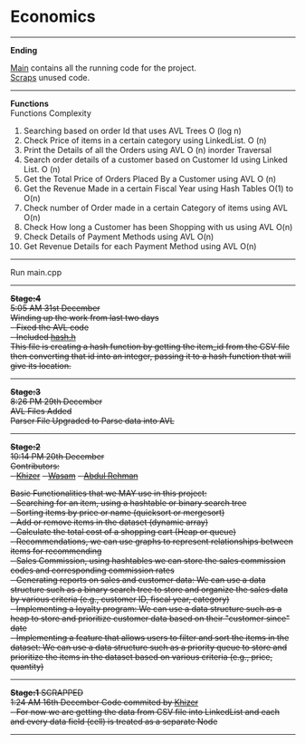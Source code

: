 # Economics
---
**Ending**  

[Main](https://github.com/khizer-kt/Economics/tree/main/work) contains all the running code for the project.  
[Scraps](https://github.com/khizer-kt/Economics/tree/main/scrap) unused code.  

---  

**Functions**  
Functions	Complexity
1.	Searching based on order Id that uses AVL Trees	O (log n)
2.	Check Price of items in a certain category using LinkedList.	O (n)
3.	Print the Details of all the Orders using AVL	O (n) inorder Traversal
4.	Search order details of a customer based on Customer Id using Linked List.	O (n)
5.	Get the Total Price of Orders Placed By a Customer using AVL	O (n)
6.	Get the Revenue Made in a certain Fiscal Year using Hash Tables	O(1) to O(n)
7.	Check number of Order made in a certain Category of items using AVL	O(n)
8.	Check How long a Customer has been Shopping with us using AVL	O(n)
9.	Check Details of Payment Methods using AVL	O(n)
10.	Get Revenue Details for each Payment Method using AVL	O(n)



---
Run main.cpp    
  
  
---
~~**Stage:4**~~  
~~5:05 AM 31st December~~  
~~Winding up the work from last two days~~  
~~- Fixed the AVL code~~  
~~- Included [hash.h](https://github.com/khizer-kt/Economics/blob/main/hash.h)~~  
~~This file is creating a hash function by getting the item_id from the CSV file then converting that id into an integer, passing it to a hash function that will give its location.~~  

---  
~~**Stage:3**~~  
~~8:26 PM 29th December~~  
~~AVL Files Added~~  
~~Parser File Upgraded to Parse data into AVL~~  

---
~~**Stage:2**~~  
~~10:14 PM 20th December~~  
~~Contributors:~~  
~~- [Khizer](https://github.com/khizer-kt)~~
~~- [Wasam](https://github.com/wasam-khan)~~
~~- [Abdul Rehman](https://github.com/ara8256)~~
  
~~Basic Functionalities that we MAY use in this project:~~  
~~- Searching for an item, using a hashtable or binary search tree~~  
~~- Sorting items by price or name (quicksort or mergesort)~~  
~~- Add or remove items in the dataset (dynamic array)~~  
~~- Calculate the total cost of a shopping cart (Heap or queue)~~  
~~- Recommendations, we can use graphs to represent relationships between items for recommending~~  
~~- Sales Commission, using hashtables we can store the sales commission codes and corresponding commission rates~~  
~~- Generating reports on sales and customer data: We can use a data structure such as a binary search tree to store and organize the sales data by various criteria (e.g., customer ID, fiscal year, category)~~  
~~- Implementing a loyalty program: We can use a data structure such as a heap to store and prioritize customer data based on their "customer since" date~~  
~~- Implementing a feature that allows users to filter and sort the items in the dataset: We can use a data structure such as a priority queue to store and prioritize the items in the dataset based on various criteria (e.g., price, quantity)~~  


---

~~**Stage:1** SCRAPPED~~   
~~1:24 AM 16th December Code commited by [Khizer](https://github.com/khizer-kt)~~  
~~- For now we are getting the data from CSV file into LinkedList and each and every data field (cell) is treated as a separate Node~~   
  
---
